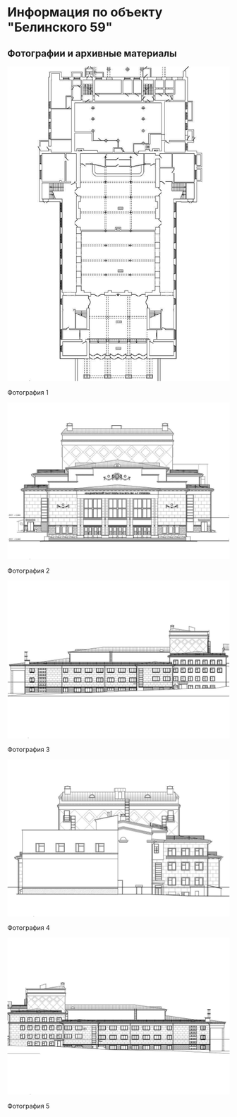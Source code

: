 # Информация по объекту "Белинского 59"

## Фотографии и архивные материалы

![1](/BuidingsInfo/4db30210-d169-4ea0-aab9-977fb53e4d57/1_Compressed.jpg)

Фотография 1

![2](/BuidingsInfo/4db30210-d169-4ea0-aab9-977fb53e4d57/2_Compressed.jpg)

Фотография 2

![3](/BuidingsInfo/4db30210-d169-4ea0-aab9-977fb53e4d57/3_Compressed.jpg)

Фотография 3

![4](/BuidingsInfo/4db30210-d169-4ea0-aab9-977fb53e4d57/4_Compressed.jpg)

Фотография 4

![5](/BuidingsInfo/4db30210-d169-4ea0-aab9-977fb53e4d57/5_Compressed.jpg)

Фотография 5


